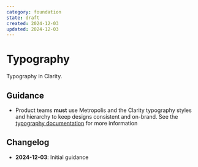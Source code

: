 ```yaml
---
category: foundation
state: draft
created: 2024-12-03
updated: 2024-12-03
---
```


# Typography

Typography in Clarity.

## Guidance

- Product teams **must** use Metropolis and the Clarity typography styles and hierarchy to keep designs consistent and on-brand. See the [typography documentation](https://clarity.design/documentation/typography) for more information

## Changelog

- **2024-12-03**: Initial guidance
